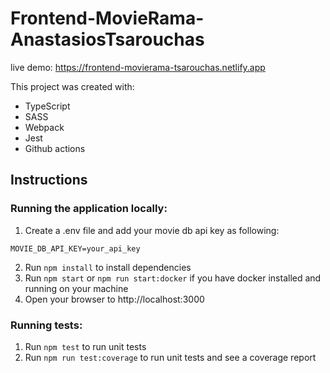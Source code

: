 # Frontend-MovieRama-AnastasiosTsarouchas

live demo: https://frontend-movierama-tsarouchas.netlify.app

This project was created with:

- TypeScript
- SASS
- Webpack
- Jest
- Github actions 

## Instructions

### Running the application locally:
1. Create a .env file and add your movie db api key as following:

```
MOVIE_DB_API_KEY=your_api_key
```

2. Run `npm install` to install dependencies
3. Run `npm start` or `npm run start:docker` if you have docker installed and running on your machine 
4. Open your browser to http://localhost:3000

### Running tests:

1. Run `npm test` to run unit tests
2. Run `npm run test:coverage` to run unit tests and see a coverage report
